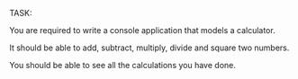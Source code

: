 TASK: 

You are required to write a console application that models a calculator. 

It should be able to add, subtract, multiply, divide and square two numbers. 

You should be able to see all the calculations you have done.  